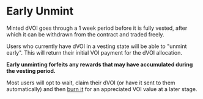 # Early Unmint

Minted dVOI goes through a 1 week period before it is fully vested, after which it can be withdrawn from the contract and traded freely.

Users who currently have dVOI in a vesting state will be able to "unmint early". This will return their initial VOI payment for the dVOI allocation.

**Early unminting forfeits any rewards that may have accumulated during the vesting period.**

Most users will opt to wait, claim their dVOI (or have it sent to them automatically) and then [burn it](/burning.html) for an appreciated VOI value at a later stage.
